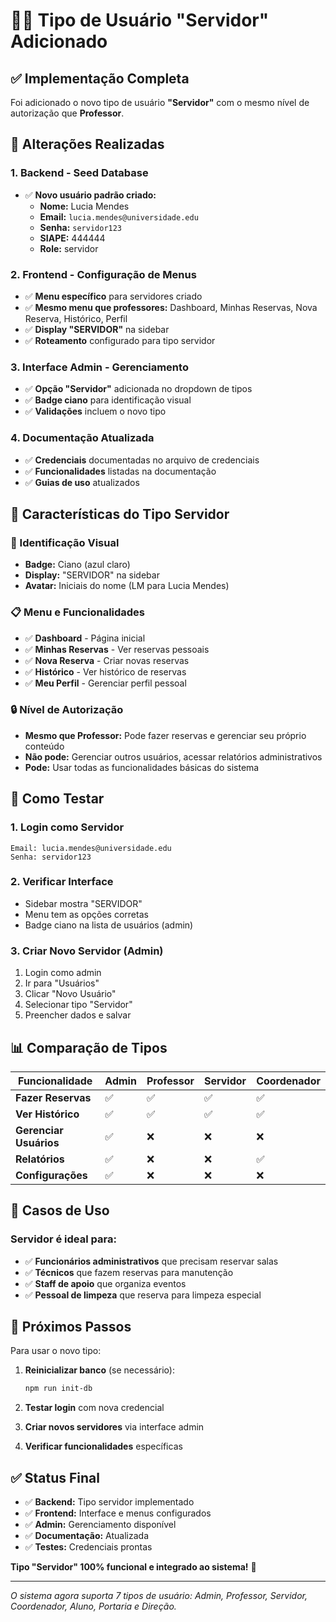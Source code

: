 # 👩‍💼 Tipo de Usuário "Servidor" Adicionado

## ✅ **Implementação Completa**

Foi adicionado o novo tipo de usuário **"Servidor"** com o mesmo nível de autorização que **Professor**.

## 🔧 **Alterações Realizadas**

### **1. Backend - Seed Database**
- ✅ **Novo usuário padrão criado:**
  - **Nome:** Lucia Mendes
  - **Email:** `lucia.mendes@universidade.edu`
  - **Senha:** `servidor123`
  - **SIAPE:** 444444
  - **Role:** servidor

### **2. Frontend - Configuração de Menus**
- ✅ **Menu específico** para servidores criado
- ✅ **Mesmo menu que professores:** Dashboard, Minhas Reservas, Nova Reserva, Histórico, Perfil
- ✅ **Display "SERVIDOR"** na sidebar
- ✅ **Roteamento** configurado para tipo servidor

### **3. Interface Admin - Gerenciamento**
- ✅ **Opção "Servidor"** adicionada no dropdown de tipos
- ✅ **Badge ciano** para identificação visual
- ✅ **Validações** incluem o novo tipo

### **4. Documentação Atualizada**
- ✅ **Credenciais** documentadas no arquivo de credenciais
- ✅ **Funcionalidades** listadas na documentação
- ✅ **Guias de uso** atualizados

## 🎨 **Características do Tipo Servidor**

### **🔷 Identificação Visual**
- **Badge:** Ciano (azul claro)
- **Display:** "SERVIDOR" na sidebar
- **Avatar:** Iniciais do nome (LM para Lucia Mendes)

### **📋 Menu e Funcionalidades**
- ✅ **Dashboard** - Página inicial
- ✅ **Minhas Reservas** - Ver reservas pessoais
- ✅ **Nova Reserva** - Criar novas reservas
- ✅ **Histórico** - Ver histórico de reservas
- ✅ **Meu Perfil** - Gerenciar perfil pessoal

### **🔒 Nível de Autorização**
- **Mesmo que Professor:** Pode fazer reservas e gerenciar seu próprio conteúdo
- **Não pode:** Gerenciar outros usuários, acessar relatórios administrativos
- **Pode:** Usar todas as funcionalidades básicas do sistema

## 🚀 **Como Testar**

### **1. Login como Servidor**
```
Email: lucia.mendes@universidade.edu
Senha: servidor123
```

### **2. Verificar Interface**
- Sidebar mostra "SERVIDOR"
- Menu tem as opções corretas
- Badge ciano na lista de usuários (admin)

### **3. Criar Novo Servidor (Admin)**
1. Login como admin
2. Ir para "Usuários"
3. Clicar "Novo Usuário"
4. Selecionar tipo "Servidor"
5. Preencher dados e salvar

## 📊 **Comparação de Tipos**

| Funcionalidade | Admin | Professor | Servidor | Coordenador |
|----------------|-------|-----------|----------|-------------|
| **Fazer Reservas** | ✅ | ✅ | ✅ | ✅ |
| **Ver Histórico** | ✅ | ✅ | ✅ | ✅ |
| **Gerenciar Usuários** | ✅ | ❌ | ❌ | ❌ |
| **Relatórios** | ✅ | ❌ | ❌ | ✅ |
| **Configurações** | ✅ | ❌ | ❌ | ❌ |

## 🎯 **Casos de Uso**

### **Servidor é ideal para:**
- ✅ **Funcionários administrativos** que precisam reservar salas
- ✅ **Técnicos** que fazem reservas para manutenção
- ✅ **Staff de apoio** que organiza eventos
- ✅ **Pessoal de limpeza** que reserva para limpeza especial

## 🔄 **Próximos Passos**

Para usar o novo tipo:

1. **Reinicializar banco** (se necessário):
   ```bash
   npm run init-db
   ```

2. **Testar login** com nova credencial

3. **Criar novos servidores** via interface admin

4. **Verificar funcionalidades** específicas

## ✅ **Status Final**

- ✅ **Backend:** Tipo servidor implementado
- ✅ **Frontend:** Interface e menus configurados  
- ✅ **Admin:** Gerenciamento disponível
- ✅ **Documentação:** Atualizada
- ✅ **Testes:** Credenciais prontas

**Tipo "Servidor" 100% funcional e integrado ao sistema!** 🚀

---

*O sistema agora suporta 7 tipos de usuário: Admin, Professor, Servidor, Coordenador, Aluno, Portaria e Direção.*
